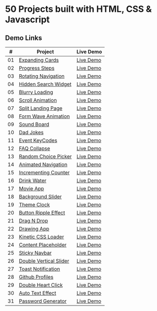 # 50 Projects built with HTML, CSS & Javascript

## Demo Links

| #   | Project                                                                                                              | Live Demo                                                                                             |
| --- | -------------------------------------------------------------------------------------------------------------------- | ----------------------------------------------------------------------------------------------------- |
| 01  | [Expanding Cards](https://github.com/aykutulis/50-projects-html-css-js/tree/master/01-expanding-cards)               | [Live Demo](https://aykutulis.github.io/50-projects-html-css-js/01-expanding-cards/index.html)        |
| 02  | [Progress Steps](https://github.com/aykutulis/50-projects-html-css-js/tree/master/02-progress-steps)                 | [Live Demo](https://aykutulis.github.io/50-projects-html-css-js/02-progress-steps/index.html)         |
| 03  | [Rotating Navigation](https://github.com/aykutulis/50-projects-html-css-js/tree/master/03-rotating-navigation)       | [Live Demo](https://aykutulis.github.io/50-projects-html-css-js/03-rotating-navigation/index.html)    |
| 04  | [Hidden Search Widget](https://github.com/aykutulis/50-projects-html-css-js/tree/master/04-hidden-search-widget)     | [Live Demo](https://aykutulis.github.io/50-projects-html-css-js/04-hidden-search-widget/index.html)   |
| 05  | [Blurry Loading](https://github.com/aykutulis/50-projects-html-css-js/tree/master/05-blurry-loading)                 | [Live Demo](https://aykutulis.github.io/50-projects-html-css-js/05-blurry-loading/index.html)         |
| 06  | [Scroll Animation](https://github.com/aykutulis/50-projects-html-css-js/tree/master/06-scroll-animation)             | [Live Demo](https://aykutulis.github.io/50-projects-html-css-js/06-scroll-animation/index.html)       |
| 07  | [Split Landing Page](https://github.com/aykutulis/50-projects-html-css-js/tree/master/07-split-landing-page)         | [Live Demo](https://aykutulis.github.io/50-projects-html-css-js/07-split-landing-page/index.html)     |
| 08  | [Form Wave Animation](https://github.com/aykutulis/50-projects-html-css-js/tree/master/08-form-wave-animation)       | [Live Demo](https://aykutulis.github.io/50-projects-html-css-js/08-form-wave-animation/index.html)    |
| 09  | [Sound Board](https://github.com/aykutulis/50-projects-html-css-js/tree/master/09-sound-board)                       | [Live Demo](https://aykutulis.github.io/50-projects-html-css-js/09-sound-board/index.html)            |
| 10  | [Dad Jokes](https://github.com/aykutulis/50-projects-html-css-js/tree/master/10-dad-jokes)                           | [Live Demo](https://aykutulis.github.io/50-projects-html-css-js/10-dad-jokes/index.html)              |
| 11  | [Event KeyCodes](https://github.com/aykutulis/50-projects-html-css-js/tree/master/11-event-key-codes)                | [Live Demo](https://aykutulis.github.io/50-projects-html-css-js/11-event-key-codes/index.html)        |
| 12  | [FAQ Collapse](https://github.com/aykutulis/50-projects-html-css-js/tree/master/12-faq-collapse)                     | [Live Demo](https://aykutulis.github.io/50-projects-html-css-js/12-faq-collapse/index.html)           |
| 13  | [Random Choice Picker](https://github.com/aykutulis/50-projects-html-css-js/tree/master/13-random-choice-picker)     | [Live Demo](https://aykutulis.github.io/50-projects-html-css-js/13-random-choice-picker/index.html)   |
| 14  | [Animated Navigation](https://github.com/aykutulis/50-projects-html-css-js/tree/master/14-animated-navigation)       | [Live Demo](https://aykutulis.github.io/50-projects-html-css-js/14-animated-navigation/index.html)    |
| 15  | [Incrementing Counter](https://github.com/aykutulis/50-projects-html-css-js/tree/master/15-incrementing-counter)     | [Live Demo](https://aykutulis.github.io/50-projects-html-css-js/15-incrementing-counter/index.html)   |
| 16  | [Drink Water](https://github.com/aykutulis/50-projects-html-css-js/tree/master/16-drink-water)                       | [Live Demo](https://aykutulis.github.io/50-projects-html-css-js/16-drink-water/index.html)            |
| 17  | [Movie App](https://github.com/aykutulis/50-projects-html-css-js/tree/master/17-movie-app)                           | [Live Demo](https://aykutulis.github.io/50-projects-html-css-js/17-movie-app/index.html)              |
| 18  | [Background Slider](https://github.com/aykutulis/50-projects-html-css-js/tree/master/18-background-slider)           | [Live Demo](https://aykutulis.github.io/50-projects-html-css-js/18-background-slider/index.html)      |
| 19  | [Theme Clock](https://github.com/aykutulis/50-projects-html-css-js/tree/master/19-theme-clock)                       | [Live Demo](https://aykutulis.github.io/50-projects-html-css-js/19-theme-clock/index.html)            |
| 20  | [Button Ripple Effect](https://github.com/aykutulis/50-projects-html-css-js/tree/master/20-button-ripple-effect)     | [Live Demo](https://aykutulis.github.io/50-projects-html-css-js/20-button-ripple-effect/index.html)   |
| 21  | [Drag N Drop](https://github.com/aykutulis/50-projects-html-css-js/tree/master/21-drag-n-drop)                       | [Live Demo](https://aykutulis.github.io/50-projects-html-css-js/21-drag-n-drop/index.html)            |
| 22  | [Drawing App](https://github.com/aykutulis/50-projects-html-css-js/tree/master/22-drawing-app)                       | [Live Demo](https://aykutulis.github.io/50-projects-html-css-js/22-drawing-app/index.html)            |
| 23  | [Kinetic CSS Loader](https://github.com/aykutulis/50-projects-html-css-js/tree/master/23-kinetic-css-loader)         | [Live Demo](https://aykutulis.github.io/50-projects-html-css-js/23-kinetic-css-loader/index.html)     |
| 24  | [Content Placeholder](https://github.com/aykutulis/50-projects-html-css-js/tree/master/24-content-placeholder)       | [Live Demo](https://aykutulis.github.io/50-projects-html-css-js/24-content-placeholder/index.html)    |
| 25  | [Sticky Navbar](https://github.com/aykutulis/50-projects-html-css-js/tree/master/25-sticky-navbar)                   | [Live Demo](https://aykutulis.github.io/50-projects-html-css-js/25-sticky-navbar/index.html)          |
| 26  | [Double Vertical Slider](https://github.com/aykutulis/50-projects-html-css-js/tree/master/26-double-vertical-slider) | [Live Demo](https://aykutulis.github.io/50-projects-html-css-js/26-double-vertical-slider/index.html) |
| 27  | [Toast Notification](https://github.com/aykutulis/50-projects-html-css-js/tree/master/27-toast-notification)         | [Live Demo](https://aykutulis.github.io/50-projects-html-css-js/27-toast-notification/index.html)     |
| 28  | [Github Profiles](https://github.com/aykutulis/50-projects-html-css-js/tree/master/28-github-profiles)               | [Live Demo](https://aykutulis.github.io/50-projects-html-css-js/28-github-profiles/index.html)        |
| 29  | [Double Heart Click](https://github.com/aykutulis/50-projects-html-css-js/tree/master/29-double-heart-click)         | [Live Demo](https://aykutulis.github.io/50-projects-html-css-js/29-double-heart-click/index.html)     |
| 30  | [Auto Text Effect](https://github.com/aykutulis/50-projects-html-css-js/tree/master/30-auto-text-effect)             | [Live Demo](https://aykutulis.github.io/50-projects-html-css-js/30-auto-text-effect/index.html)       |
| 31  | [Password Generator](https://github.com/aykutulis/50-projects-html-css-js/tree/master/31-password-generator)         | [Live Demo](https://aykutulis.github.io/50-projects-html-css-js/31-password-generator/index.html)     |
